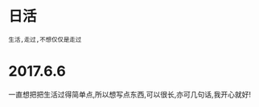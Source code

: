 # 日活
```
生活,走过,不想仅仅是走过
```

# 2017.6.6
一直想把把生活过得简单点,所以想写点东西,可以很长,亦可几句话,我开心就好!





























